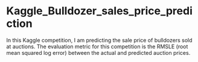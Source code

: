 # Kaggle_Bulldozer_sales_price_prediction
In this Kaggle competition, I am predicting the sale price of bulldozers sold at auctions.  The evaluation metric for this competition is the RMSLE (root mean squared log error) between the actual and predicted auction prices.
